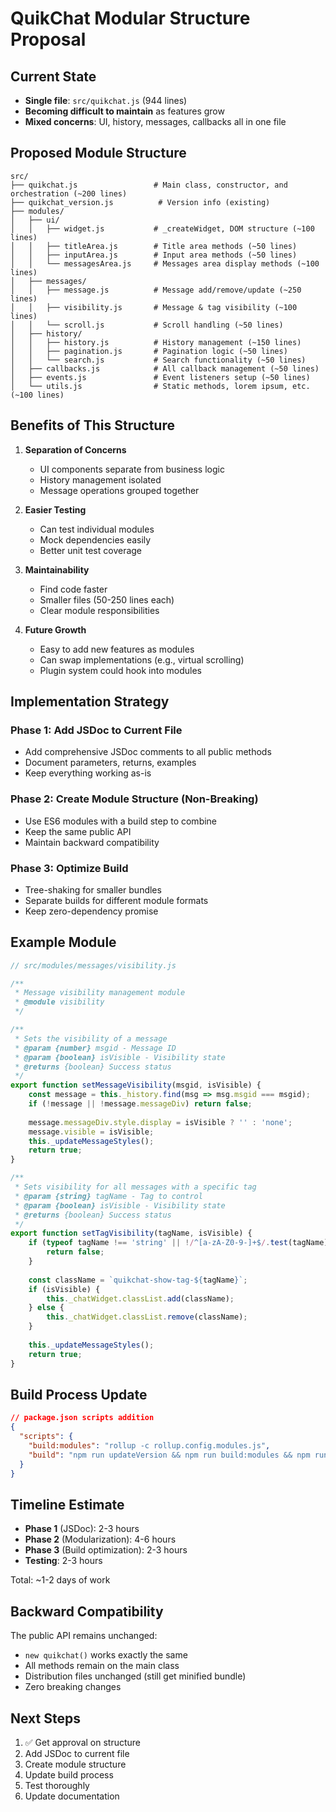 # QuikChat Modular Structure Proposal

## Current State
- **Single file**: `src/quikchat.js` (944 lines)
- **Becoming difficult to maintain** as features grow
- **Mixed concerns**: UI, history, messages, callbacks all in one file

## Proposed Module Structure

```
src/
├── quikchat.js                 # Main class, constructor, and orchestration (~200 lines)
├── quikchat_version.js          # Version info (existing)
├── modules/
│   ├── ui/
│   │   ├── widget.js           # _createWidget, DOM structure (~100 lines)
│   │   ├── titleArea.js        # Title area methods (~50 lines)
│   │   ├── inputArea.js        # Input area methods (~50 lines)
│   │   └── messagesArea.js     # Messages area display methods (~100 lines)
│   ├── messages/
│   │   ├── message.js          # Message add/remove/update (~250 lines)
│   │   ├── visibility.js       # Message & tag visibility (~100 lines)
│   │   └── scroll.js           # Scroll handling (~50 lines)
│   ├── history/
│   │   ├── history.js          # History management (~150 lines)
│   │   ├── pagination.js       # Pagination logic (~50 lines)
│   │   └── search.js           # Search functionality (~50 lines)
│   ├── callbacks.js            # All callback management (~50 lines)
│   ├── events.js               # Event listeners setup (~50 lines)
│   └── utils.js                # Static methods, lorem ipsum, etc. (~100 lines)
```

## Benefits of This Structure

1. **Separation of Concerns**
   - UI components separate from business logic
   - History management isolated
   - Message operations grouped together

2. **Easier Testing**
   - Can test individual modules
   - Mock dependencies easily
   - Better unit test coverage

3. **Maintainability**
   - Find code faster
   - Smaller files (50-250 lines each)
   - Clear module responsibilities

4. **Future Growth**
   - Easy to add new features as modules
   - Can swap implementations (e.g., virtual scrolling)
   - Plugin system could hook into modules

## Implementation Strategy

### Phase 1: Add JSDoc to Current File
- Add comprehensive JSDoc comments to all public methods
- Document parameters, returns, examples
- Keep everything working as-is

### Phase 2: Create Module Structure (Non-Breaking)
- Use ES6 modules with a build step to combine
- Keep the same public API
- Maintain backward compatibility

### Phase 3: Optimize Build
- Tree-shaking for smaller bundles
- Separate builds for different module formats
- Keep zero-dependency promise

## Example Module

```javascript
// src/modules/messages/visibility.js

/**
 * Message visibility management module
 * @module visibility
 */

/**
 * Sets the visibility of a message
 * @param {number} msgid - Message ID
 * @param {boolean} isVisible - Visibility state
 * @returns {boolean} Success status
 */
export function setMessageVisibility(msgid, isVisible) {
    const message = this._history.find(msg => msg.msgid === msgid);
    if (!message || !message.messageDiv) return false;
    
    message.messageDiv.style.display = isVisible ? '' : 'none';
    message.visible = isVisible;
    this._updateMessageStyles();
    return true;
}

/**
 * Sets visibility for all messages with a specific tag
 * @param {string} tagName - Tag to control
 * @param {boolean} isVisible - Visibility state
 * @returns {boolean} Success status
 */
export function setTagVisibility(tagName, isVisible) {
    if (typeof tagName !== 'string' || !/^[a-zA-Z0-9-]+$/.test(tagName)) {
        return false;
    }
    
    const className = `quikchat-show-tag-${tagName}`;
    if (isVisible) {
        this._chatWidget.classList.add(className);
    } else {
        this._chatWidget.classList.remove(className);
    }
    
    this._updateMessageStyles();
    return true;
}
```

## Build Process Update

```json
// package.json scripts addition
{
  "scripts": {
    "build:modules": "rollup -c rollup.config.modules.js",
    "build": "npm run updateVersion && npm run build:modules && npm run buildDocs && npm run minifyCSS && npm run updateExampleCopies"
  }
}
```

## Timeline Estimate

- **Phase 1** (JSDoc): 2-3 hours
- **Phase 2** (Modularization): 4-6 hours  
- **Phase 3** (Build optimization): 2-3 hours
- **Testing**: 2-3 hours

Total: ~1-2 days of work

## Backward Compatibility

The public API remains unchanged:
- `new quikchat()` works exactly the same
- All methods remain on the main class
- Distribution files unchanged (still get minified bundle)
- Zero breaking changes

## Next Steps

1. ✅ Get approval on structure
2. Add JSDoc to current file
3. Create module structure
4. Update build process
5. Test thoroughly
6. Update documentation